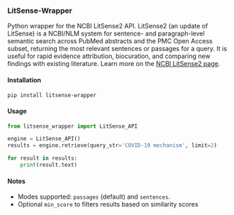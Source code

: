 ### LitSense-Wrapper

Python wrapper for the NCBI LitSense2 API. LitSense2 (an update of LitSense) is a NCBI/NLM system for sentence- and paragraph-level semantic search across PubMed abstracts and the PMC Open Access subset, returning the most relevant sentences or passages for a query. It is useful for rapid evidence attribution, biocuration, and comparing new findings with existing literature. Learn more on the [NCBI LitSense2 page](https://www.ncbi.nlm.nih.gov/research/litsense2/).

#### Installation

```bash
pip install litsense-wrapper
```

#### Usage

```python
from litsense_wrapper import LitSense_API

engine = LitSense_API()
results = engine.retrieve(query_str='COVID-19 mechanism', limit=2)

for result in results:
    print(result.text)
```

#### Notes
- Modes supported: `passages` (default) and `sentences`.
- Optional `min_score` to filters results based on similarity scores

